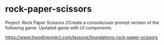 # rock-paper-scissors
Project: Rock Paper Scissors 
    //Create a console/user prompt version of the following game.
    Updated game with UI components.

https://www.theodinproject.com/lessons/foundations-rock-paper-scissors